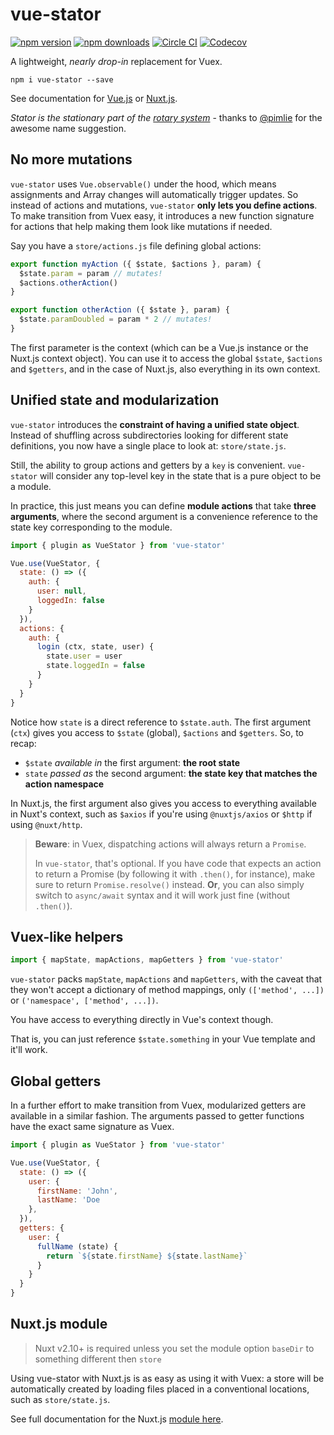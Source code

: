 # vue-stator

[![npm version][npm-version-src]][npm-version-href]
[![npm downloads][npm-downloads-src]][npm-downloads-href]
[![Circle CI][circle-ci-src]][circle-ci-href]
[![Codecov][codecov-src]][codecov-href]

A lightweight, _nearly drop-in_ replacement for Vuex.

```
npm i vue-stator --save
```

See documentation for
[Vue.js](https://github.com/galvez/vue-stator/blob/master/docs/vue.md)
or
[Nuxt.js](https://github.com/galvez/vue-stator/blob/master/docs/nuxt.md).

_Stator is the stationary part of the [rotary system](https://en.wikipedia.org/wiki/Rotary_system)_ - thanks to [@pimlie](https://github.com/pimlie) for the awesome name suggestion.

## No more mutations

`vue-stator` uses `Vue.observable()` under the hood, which means assignments and
Array changes will automatically trigger updates. So instead of actions and
mutations, `vue-stator` **only lets you define actions**. To make transition
from Vuex easy, it introduces a new function signature for actions that help
making them look like mutations if needed.

Say you have a `store/actions.js` file defining global actions:

```js
export function myAction ({ $state, $actions }, param) {
  $state.param = param // mutates!
  $actions.otherAction()
}

export function otherAction ({ $state }, param) {
  $state.paramDoubled = param * 2 // mutates!
}
```

The first parameter is the context (which can be a Vue.js instance or the Nuxt.js
context object). You can use it to access the global `$state`, `$actions` and
`$getters`, and in the case of Nuxt.js, also everything in its own context.

## Unified state and modularization

`vue-stator` introduces the **constraint of having a unified state object**.
Instead of shuffling across subdirectories looking for different state
definitions, you now have a single place to look at: `store/state.js`.

Still, the ability to group actions and getters by a `key` is convenient.
`vue-stator` will consider any top-level key in the state that is a pure
object to be a module.

In practice, this just means you can define **module actions** that take
**three arguments**, where the second argument is a convenience reference to
the state key corresponding to the module.

```js
import { plugin as VueStator } from 'vue-stator'

Vue.use(VueStator, {
  state: () => ({
    auth: {
      user: null,
      loggedIn: false
    }
  }),
  actions: {
    auth: {
      login (ctx, state, user) {
        state.user = user
        state.loggedIn = false
      }
    }
  }
}
```

Notice how `state` is a direct reference to `$state.auth`. The first argument
(`ctx`) gives you access to `$state` (global), `$actions` and `$getters`. So,
to recap:

- `$state` _available in_ the first argument: **the root state**
- `state` _passed as_ the second argument: **the state key that matches the
action namespace**

In Nuxt.js, the first argument also gives you access to everything available in
Nuxt's context, such as `$axios` if you're using `@nuxtjs/axios` or `$http` if
using `@nuxt/http`.

> **Beware**: in Vuex, dispatching actions will always return a `Promise`.
>
> In `vue-stator`, that's optional. If you have code that expects an action to
> return a Promise (by following it with `.then()`, for instance), make sure to
> return `Promise.resolve()` instead. **Or**, you can also simply switch to
> `async/await` syntax and it will work just fine (without `.then()`).

## Vuex-like helpers

```js
import { mapState, mapActions, mapGetters } from 'vue-stator'
```

`vue-stator` packs `mapState`, `mapActions` and `mapGetters`, with the caveat
that they won't accept a dictionary of method mappings, only `(['method', ...])`
or `('namespace', ['method', ...])`.

You have access to everything directly in Vue's context though.

That is, you can just reference `$state.something` in your Vue template and it'll work.

## Global getters

In a further effort to make transition from Vuex, modularized getters are
available in a similar fashion. The arguments passed to getter functions have
the exact same signature as Vuex.

```js
import { plugin as VueStator } from 'vue-stator'

Vue.use(VueStator, {
  state: () => ({
    user: {
      firstName: 'John',
      lastName: 'Doe
    },
  }),
  getters: {
    user: {
      fullName (state) {
        return `${state.firstName} ${state.lastName}`
      }
    }
  }
}
```

## Nuxt.js module

> Nuxt v2.10+ is required unless you set the module option `baseDir` to something different then `store`

Using vue-stator with Nuxt.js is as easy as using it with Vuex: a store
will be automatically created by loading files placed in a conventional
locations, such as `store/state.js`.

See full documentation for the Nuxt.js
[module here](https://github.com/galvez/vue-stator/blob/master/docs/nuxt.md).

<!-- Badges -->
[npm-version-src]: https://img.shields.io/npm/v/vue-stator/beta.svg?style=flat-square
[npm-version-href]: https://npmjs.com/package/vue-stator

[npm-downloads-src]: https://img.shields.io/npm/dt/vue-stator.svg?style=flat-square
[npm-downloads-href]: https://npmjs.com/package/vue-stator

[circle-ci-src]: https://img.shields.io/circleci/project/github/galvez/vue-stator.svg?style=flat-square
[circle-ci-href]: https://circleci.com/gh/galvez/vue-stator

[codecov-src]: https://img.shields.io/codecov/c/github/galvez/vue-stator.svg?style=flat-square
[codecov-href]: https://codecov.io/gh/galvez/vue-stator
